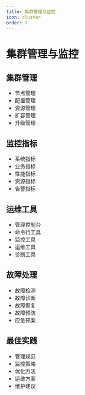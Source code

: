```yaml
---
title: 集群管理与监控
icon: cluster
order: 7
---
```


# 集群管理与监控

## 集群管理
- 节点管理
- 配置管理
- 资源管理
- 扩容管理
- 升级管理

## 监控指标
- 系统指标
- 业务指标
- 性能指标
- 资源指标
- 告警指标

## 运维工具
- 管理控制台
- 命令行工具
- 监控工具
- 运维工具
- 诊断工具

## 故障处理
- 故障检测
- 故障诊断
- 故障恢复
- 故障预防
- 应急预案

## 最佳实践
- 管理规范
- 监控策略
- 优化方法
- 运维方案
- 维护建议
